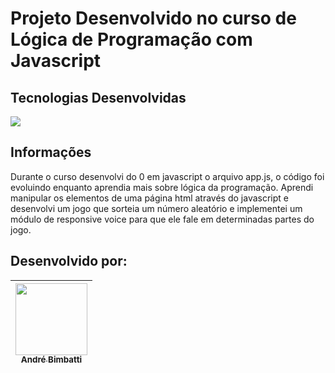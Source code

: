 # Projeto Desenvolvido no curso de Lógica de Programação com Javascript

## Tecnologias Desenvolvidas
<img src="https://img.shields.io/badge/JavaScript-323330?style=for-the-badge&logo=javascript&logoColor=F7DF1E">

## Informações

Durante o curso desenvolvi do 0 em javascript o arquivo app.js, o código foi evoluindo enquanto aprendia mais sobre lógica da programação.
Aprendi manipular os elementos de uma página html através do javascript e desenvolvi um jogo que sorteia um número aleatório
e implementei um módulo de responsive voice para que ele fale em determinadas partes do jogo.

## Desenvolvido por:

| [<img src="https://avatars.githubusercontent.com/u/37429520?v=4" width="115"><br><sub>André Bimbatti</sub>](https://github.com/andrebimbatti)
| :---: |



